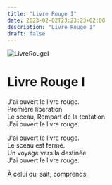 ```yaml
---
title: "Livre Rouge I"
date: 2023-02-02T23:23:23+02:00
description: "Livre Rouge I"
draft: false
---
```


![LivreRougeI](https://i.ibb.co/0sx7vgt/page-livre-rouge-page-105.jpg "Livre Rouge I")

# Livre Rouge I

J'ai ouvert le livre rouge.  
Première libération  
Le sceau, Rempart de la tentation  
J'ai ouvert le livre rouge.  
  
J'ai ouvert le livre rouge.  
Le sceau est fermé.  
Un voyage vers la destinée  
J'ai ouvert le livre rouge.  
  
À celui qui sait, comprends.  
